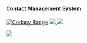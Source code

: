 #### Contact Management System

[![Codacy Badge](https://app.codacy.com/project/badge/Grade/02dc26402986451b8a6fe29702baf3f8)](https://www.codacy.com/gh/SiriValliKarumuri/Stepin_Project_on_ContactManagementSystem/dashboard?utm_source=github.com&amp;utm_medium=referral&amp;utm_content=SiriValliKarumuri/Stepin_Project_on_ContactManagementSystem&amp;utm_campaign=Badge_Grade)
<a href="https://frontend.code-inspector.com/public/user/github/SiriValliKarumuri">
  <img src="https://www.code-inspector.com/project/27857/score/svg"/>
  <img src="https://www.code-inspector.com/project/27857/status/svg"/>
</a>

<img src="https://user-images.githubusercontent.com/89719399/135443581-6a4fe23a-b489-4544-bfb5-504ed625ac5b.png"/>


